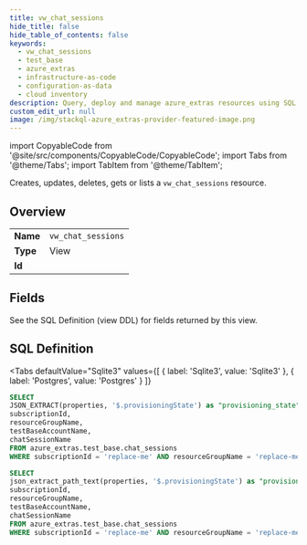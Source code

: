 ```yaml
--- 
title: vw_chat_sessions
hide_title: false
hide_table_of_contents: false
keywords:
  - vw_chat_sessions
  - test_base
  - azure_extras
  - infrastructure-as-code
  - configuration-as-data
  - cloud inventory
description: Query, deploy and manage azure_extras resources using SQL
custom_edit_url: null
image: /img/stackql-azure_extras-provider-featured-image.png
---
```


import CopyableCode from '@site/src/components/CopyableCode/CopyableCode';
import Tabs from '@theme/Tabs';
import TabItem from '@theme/TabItem';

Creates, updates, deletes, gets or lists a <code>vw_chat_sessions</code> resource.

## Overview
<table><tbody>
<tr><td><b>Name</b></td><td><code>vw_chat_sessions</code></td></tr>
<tr><td><b>Type</b></td><td>View</td></tr>
<tr><td><b>Id</b></td><td><CopyableCode code="azure_extras.test_base.vw_chat_sessions" /></td></tr>
</tbody></table>

## Fields

See the SQL Definition (view DDL) for fields returned by this view.

## SQL Definition

<Tabs
defaultValue="Sqlite3"
values={[
{ label: 'Sqlite3', value: 'Sqlite3' },
{ label: 'Postgres', value: 'Postgres' }
]}
>
<TabItem value="Sqlite3">

```sql
SELECT
JSON_EXTRACT(properties, '$.provisioningState') as "provisioning_state",
subscriptionId,
resourceGroupName,
testBaseAccountName,
chatSessionName
FROM azure_extras.test_base.chat_sessions
WHERE subscriptionId = 'replace-me' AND resourceGroupName = 'replace-me' AND testBaseAccountName = 'replace-me';
```

</TabItem>
<TabItem value="Postgres">

```sql
SELECT
json_extract_path_text(properties, '$.provisioningState') as "provisioning_state",
subscriptionId,
resourceGroupName,
testBaseAccountName,
chatSessionName
FROM azure_extras.test_base.chat_sessions
WHERE subscriptionId = 'replace-me' AND resourceGroupName = 'replace-me' AND testBaseAccountName = 'replace-me';
```

</TabItem>
</Tabs>
